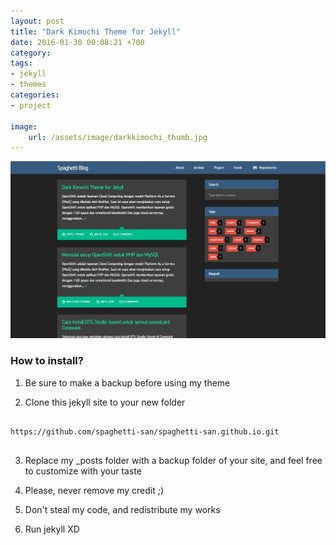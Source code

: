 ```yaml
---
layout: post
title: "Dark Kimochi Theme for Jekyll"
date: 2016-01-30 00:08:21 +700
category: 
tags: 
- jekyll
- themes
categories:
- project

image: 
    url: /assets/image/darkkimochi_thumb.jpg
---
```





![](/assets/image/darkkimochi.jpg)




<h3>How to install?</h3>

1. Be sure to make a backup before using my theme

2. Clone this jekyll site to your new folder
<pre>
<code>
https://github.com/spaghetti-san/spaghetti-san.github.io.git
</code>
</pre>
3. Replace my _posts folder with a backup folder of your site, and feel free to customize with your taste

4. Please, never remove my credit ;)

5. Don't steal my code, and redistribute my works

6. Run jekyll XD


